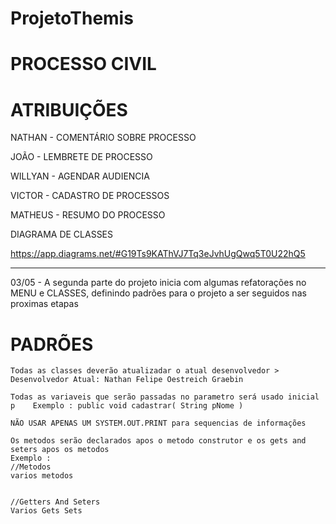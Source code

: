 # ProjetoThemis

# PROCESSO CIVIL


# ATRIBUIÇÕES


NATHAN - COMENTÁRIO SOBRE PROCESSO

JOÃO - LEMBRETE DE PROCESSO

WILLYAN - AGENDAR AUDIENCIA

VICTOR - CADASTRO DE PROCESSOS

MATHEUS - RESUMO DO PROCESSO




DIAGRAMA DE CLASSES

https://app.diagrams.net/#G19Ts9KAThVJ7Tq3eJvhUgQwq5T0U22hQ5

---------------------------------------------------------------------

03/05 - A segunda parte do projeto inicia com algumas refatorações no MENU e CLASSES, definindo padrões para o projeto a ser seguidos nas proximas etapas



# PADRÕES

    Todas as classes deverão atualizadar o atual desenvolvedor > Desenvolvedor Atual: Nathan Felipe Oestreich Graebin

    Todas as variaveis que serão passadas no parametro será usado inicial p    Exemplo : public void cadastrar( String pNome )

    NÃO USAR APENAS UM SYSTEM.OUT.PRINT para sequencias de informações

    Os metodos serão declarados apos o metodo construtor e os gets and seters apos os metodos
    Exemplo : 
    //Metodos
    varios metodos


    //Getters And Seters
    Varios Gets Sets


